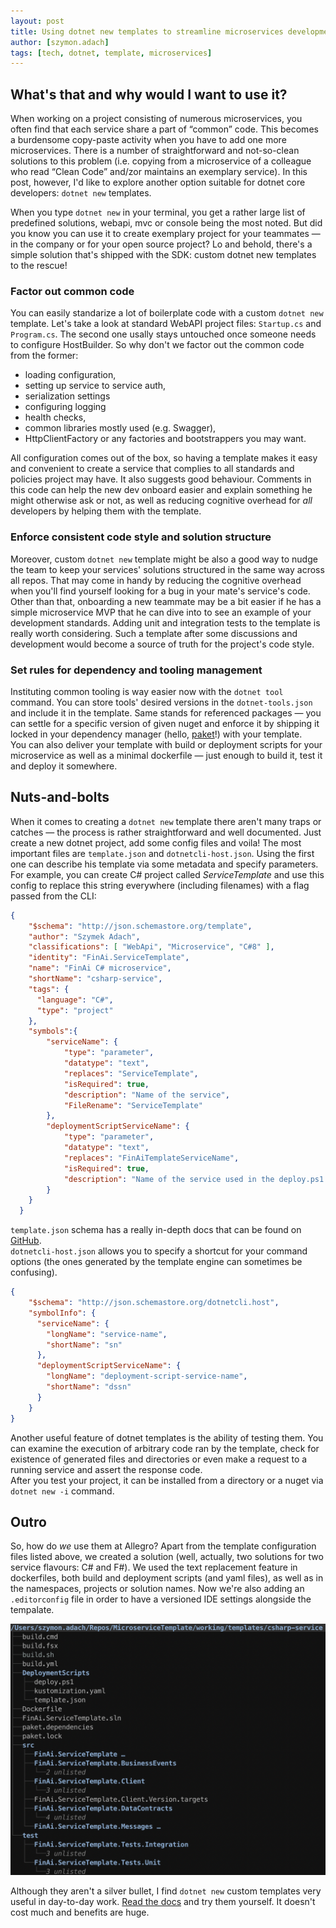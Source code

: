 ```yaml
---
layout: post
title: Using dotnet new templates to streamline microservices development
author: [szymon.adach]
tags: [tech, dotnet, template, microservices]
---
```


## What's that and why would I want to use it?
When working on a project consisting of numerous microservices, you often find that each service share a part of 
&ldquo;common&rdquo; code. This becomes a burdensome copy-paste activity when you have to add one more microservices. 
There is a number of straightforward and not-so-clean solutions to this problem (i.e. copying from a microservice of 
a colleague who read &ldquo;Clean Code&rdquo; and/zor maintains an exemplary service). In this post, however, I'd like 
to explore another option suitable for dotnet core developers: `dotnet new` templates.

When you type `dotnet new` in your terminal, you get a rather large list of predefined solutions, webapi, mvc or console 
being the most noted. But did you know you can use it to create exemplary project for your teammates &mdash; in the company 
or for your open source project? Lo and behold, there's a simple solution that's shipped with the SDK: custom dotnet new 
templates to the rescue!  

### Factor out common code
You can easily standarize a lot of boilerplate code with a custom `dotnet new` template. Let's take a look at standard 
WebAPI project files: `Startup.cs` and `Program.cs`. The second one usally stays untouched once someone 
needs to configure HostBuilder. So why don't we factor out the common code from the former: 
* loading configuration, 
* setting up service to service auth, 
* serialization settings 
* configuring logging
* health checks, 
* common libraries mostly used (e.g. Swagger),
* HttpClientFactory or any factories and bootstrappers you may want.


All configuration comes out of the box, so having a template makes it easy and convenient to create a service that 
complies to all standards and policies project may have. It also suggests good behaviour. Comments in this code can help 
the new dev onboard easier and explain something he might otherwise ask or not, as well as reducing cognitive overhead 
for *all* developers by helping them with the template.

### Enforce consistent code style and solution structure 
Moreover, custom `dotnet new` template might be also a good way to nudge the team to keep your services' solutions 
structured in the same way across all repos. That may come in handy by reducing the cognitive overhead when you'll find 
yourself looking for a bug in your mate's service's code. Other than that, onboarding a new teammate may be a bit easier 
if he has a simple microservice MVP that he can dive into to see an example of your development standards. 
Adding unit and integration tests to the template is really worth considering. Such a template after some discussions 
and development would become a source of truth for the project's code style.

### Set rules for dependency and tooling management
Instituting common tooling is way easier now with the `dotnet tool` command. You can store tools' desired versions 
in the `dotnet-tools.json` and include it in the template. Same stands for referenced packages &mdash; you can settle 
for a specific version of given nuget and enforce it by shipping it locked in your dependency manager 
(hello, [paket](https://fsprojects.github.io/Paket/index.html)!) with your template.  
You can also deliver your template with build or deployment scripts for your microservice as well as a minimal dockerfile
 &mdash; just enough to build it, test it and deploy it somewhere.

## Nuts-and-bolts
When it comes to creating a `dotnet new` template there aren't many traps or catches &mdash; the process is rather 
straightforward and well documented. Just create a new dotnet project, add some config files and voila! The most 
important files are `template.json` and `dotnetcli-host.json`. Using the first one can describe his template via 
some metadata and specify parameters. For example, you can create C# project called *ServiceTemplate* and use this 
config to replace this string everywhere (including filenames) with a flag passed from the CLI:
```json
{
    "$schema": "http://json.schemastore.org/template",
    "author": "Szymek Adach",
    "classifications": [ "WebApi", "Microservice", "C#8" ],
    "identity": "FinAi.ServiceTemplate",
    "name": "FinAi C# microservice",
    "shortName": "csharp-service",
    "tags": {
      "language": "C#",
      "type": "project"
    },
    "symbols":{
        "serviceName": {
            "type": "parameter",
            "datatype": "text",
            "replaces": "ServiceTemplate",
            "isRequired": true,
            "description": "Name of the service",
            "FileRename": "ServiceTemplate"
        },
        "deploymentScriptServiceName": {
            "type": "parameter",
            "datatype": "text",
            "replaces": "FinAiTemplateServiceName",
            "isRequired": true,
            "description": "Name of the service used in the deploy.ps1 as well as name of the docker image"
        }
    }
  }
```
`template.json` schema has a really in-depth docs that can be found on 
[GitHub](https://github.com/dotnet/templating/wiki/Reference-for-template.json).  
`dotnetcli-host.json` allows you to specify a shortcut for your command options (the ones generated by the template 
engine can sometimes be confusing).
```json
{
    "$schema": "http://json.schemastore.org/dotnetcli.host",
    "symbolInfo": {
      "serviceName": {
        "longName": "service-name",
        "shortName": "sn"
      },
      "deploymentScriptServiceName": {
        "longName": "deployment-script-service-name",
        "shortName": "dssn"
      }
    }
}
```
Another useful feature of dotnet templates is the ability of testing them. You can examine the execution of arbitrary 
code ran by the template, check for existence of generated files and directories or even make a request to a running 
service and assert the response code.  
After you test your project, it can be installed from a directory or a nuget via `dotnet new -i` command.

## Outro 
So, how do *we* use them at Allegro? Apart from the template configuration files listed above, we created a solution 
(well, actually, two solutions for two service flavours: C# and F#). We used the text replacement feature in dockerfiles, 
both build and deployment scripts (and yaml files), as well as in the namespaces, projects or solution names. 
Now we're also adding an `.editorconfig` file in order to have a versioned IDE settings alongside the tempalate.

![Template layout](/img/articles/2020-03-04-dotnet-new-templates/template_schema.png)

Although they aren't a silver bullet, I find `dotnet new` custom templates very useful in day-to-day work. 
[Read the docs](https://docs.microsoft.com/en-us/dotnet/core/tools/custom-templates) and try them yourself. It doesn't 
cost much and benefits are huge.